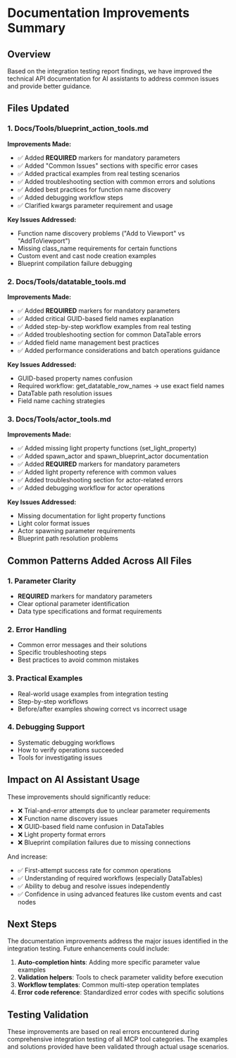 # Documentation Improvements Summary

## Overview

Based on the integration testing report findings, we have improved the technical API documentation for AI assistants to address common issues and provide better guidance.

## Files Updated

### 1. Docs/Tools/blueprint_action_tools.md

**Improvements Made:**
- ✅ Added **REQUIRED** markers for mandatory parameters
- ✅ Added "Common Issues" sections with specific error cases
- ✅ Added practical examples from real testing scenarios
- ✅ Added troubleshooting section with common errors and solutions
- ✅ Added best practices for function name discovery
- ✅ Added debugging workflow steps
- ✅ Clarified kwargs parameter requirement and usage

**Key Issues Addressed:**
- Function name discovery problems ("Add to Viewport" vs "AddToViewport")
- Missing class_name requirements for certain functions
- Custom event and cast node creation examples
- Blueprint compilation failure debugging

### 2. Docs/Tools/datatable_tools.md

**Improvements Made:**
- ✅ Added **REQUIRED** markers for mandatory parameters
- ✅ Added critical GUID-based field names explanation
- ✅ Added step-by-step workflow examples from real testing
- ✅ Added troubleshooting section for common DataTable errors
- ✅ Added field name management best practices
- ✅ Added performance considerations and batch operations guidance

**Key Issues Addressed:**
- GUID-based property names confusion
- Required workflow: get_datatable_row_names → use exact field names
- DataTable path resolution issues
- Field name caching strategies

### 3. Docs/Tools/actor_tools.md

**Improvements Made:**
- ✅ Added missing light property functions (set_light_property)
- ✅ Added spawn_actor and spawn_blueprint_actor documentation
- ✅ Added **REQUIRED** markers for mandatory parameters
- ✅ Added light property reference with common values
- ✅ Added troubleshooting section for actor-related errors
- ✅ Added debugging workflow for actor operations

**Key Issues Addressed:**
- Missing documentation for light property functions
- Light color format issues
- Actor spawning parameter requirements
- Blueprint path resolution problems

## Common Patterns Added Across All Files

### 1. Parameter Clarity
- **REQUIRED** markers for mandatory parameters
- Clear optional parameter identification
- Data type specifications and format requirements

### 2. Error Handling
- Common error messages and their solutions
- Specific troubleshooting steps
- Best practices to avoid common mistakes

### 3. Practical Examples
- Real-world usage examples from integration testing
- Step-by-step workflows
- Before/after examples showing correct vs incorrect usage

### 4. Debugging Support
- Systematic debugging workflows
- How to verify operations succeeded
- Tools for investigating issues

## Impact on AI Assistant Usage

These improvements should significantly reduce:
- ❌ Trial-and-error attempts due to unclear parameter requirements
- ❌ Function name discovery issues
- ❌ GUID-based field name confusion in DataTables
- ❌ Light property format errors
- ❌ Blueprint compilation failures due to missing connections

And increase:
- ✅ First-attempt success rate for common operations
- ✅ Understanding of required workflows (especially DataTables)
- ✅ Ability to debug and resolve issues independently
- ✅ Confidence in using advanced features like custom events and cast nodes

## Next Steps

The documentation improvements address the major issues identified in the integration testing. Future enhancements could include:

1. **Auto-completion hints**: Adding more specific parameter value examples
2. **Validation helpers**: Tools to check parameter validity before execution
3. **Workflow templates**: Common multi-step operation templates
4. **Error code reference**: Standardized error codes with specific solutions

## Testing Validation

These improvements are based on real errors encountered during comprehensive integration testing of all MCP tool categories. The examples and solutions provided have been validated through actual usage scenarios.